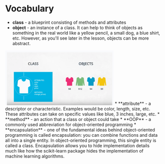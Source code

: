 # Vocabulary

* **class** - a blueprint consisting of methods and attributes
* **object** - an instance of a class. It can help to think of objects as something in the real world like a yellow pencil, a small dog, a blue shirt, etc. However, as you'll see later in the lesson, objects can be more abstract.

<img src="Images/screen-shot-2018-07-19-at-4.06.55-pm.png" width="350"/>
* **attribute** - a descriptor or characteristic. Examples would be color, length, size, etc. These attributes can take on specific values like blue, 3 inches, large, etc.
* **method** - an action that a class or object could take
* **OOP** - a commonly used abbreviation for object-oriented programming
* **encapsulation** - one of the fundamental ideas behind object-oriented programming is called encapsulation: you can combine functions and data all into a single entity. In object-oriented programming, this single entity is called a class. Encapsulation allows you to hide implementation details much like how the scikit-learn package hides the implementation of machine learning algorithms.
